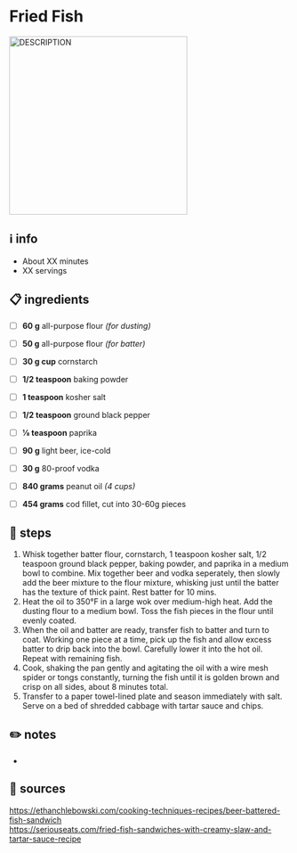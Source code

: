# Fried Fish
<img src="URL" alt="DESCRIPTION" width="320"/>  

## ℹ️ info
* About XX minutes  
* XX servings  

## 📋 ingredients
- [ ] **60 g**	all-purpose flour *(for dusting)*

- [ ] **50 g**	all-purpose flour *(for batter)*
- [ ] **30 g cup**	cornstarch
- [ ] **1/2 teaspoon**	baking powder
- [ ] **1 teaspoon**	kosher salt
- [ ] **1/2 teaspoon**	ground black pepper
- [ ] **1⁄8 teaspoon**	paprika

- [ ] **90 g**	light beer, ice-cold
- [ ] **30 g**	80-proof vodka

- [ ] **840	grams**	peanut oil *(4 cups)*
- [ ] **454	grams**	cod fillet, cut into 30-60g pieces

## 🔪 steps
1. Whisk together batter flour, cornstarch, 1 teaspoon kosher salt, 1/2 teaspoon ground black pepper, baking powder, and paprika in a medium bowl to combine. Mix together beer and vodka seperately, then slowly add the beer mixture to the flour mixture, whisking just until the batter has the texture of thick paint. Rest batter for 10 mins.
2. Heat the oil to 350°F in a large wok over medium-high heat. Add the dusting flour to a medium bowl. Toss the fish pieces in the flour until evenly coated.
3. When the oil and batter are ready, transfer fish to batter and turn to coat. Working one piece at a time, pick up the fish and allow excess batter to drip back into the bowl. Carefully lower it into the hot oil. Repeat with remaining fish.
4. Cook, shaking the pan gently and agitating the oil with a wire mesh spider or tongs constantly, turning the fish until it is golden brown and crisp on all sides, about 8 minutes total.
5. Transfer to a paper towel-lined plate and season immediately with salt. Serve on a bed of shredded cabbage with tartar sauce and chips.

## ✏️ notes
* 

## 🔗 sources
https://ethanchlebowski.com/cooking-techniques-recipes/beer-battered-fish-sandwich  
https://seriouseats.com/fried-fish-sandwiches-with-creamy-slaw-and-tartar-sauce-recipe  
